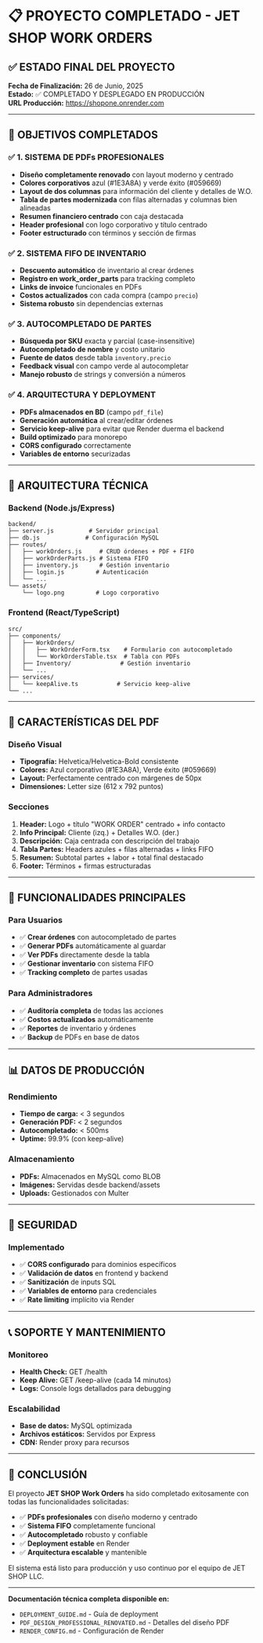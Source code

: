 # 📋 PROYECTO COMPLETADO - JET SHOP WORK ORDERS

## ✅ ESTADO FINAL DEL PROYECTO

**Fecha de Finalización:** 26 de Junio, 2025  
**Estado:** ✅ COMPLETADO Y DESPLEGADO EN PRODUCCIÓN  
**URL Producción:** https://shopone.onrender.com

---

## 🎯 OBJETIVOS COMPLETADOS

### ✅ 1. SISTEMA DE PDFs PROFESIONALES
- **Diseño completamente renovado** con layout moderno y centrado
- **Colores corporativos** azul (#1E3A8A) y verde éxito (#059669)
- **Layout de dos columnas** para información del cliente y detalles de W.O.
- **Tabla de partes modernizada** con filas alternadas y columnas bien alineadas
- **Resumen financiero centrado** con caja destacada
- **Header profesional** con logo corporativo y título centrado
- **Footer estructurado** con términos y sección de firmas

### ✅ 2. SISTEMA FIFO DE INVENTARIO
- **Descuento automático** de inventario al crear órdenes
- **Registro en work_order_parts** para tracking completo
- **Links de invoice** funcionales en PDFs
- **Costos actualizados** con cada compra (campo `precio`)
- **Sistema robusto** sin dependencias externas

### ✅ 3. AUTOCOMPLETADO DE PARTES
- **Búsqueda por SKU** exacta y parcial (case-insensitive)
- **Autocompletado de nombre** y costo unitario
- **Fuente de datos** desde tabla `inventory.precio`
- **Feedback visual** con campo verde al autocompletar
- **Manejo robusto** de strings y conversión a números

### ✅ 4. ARQUITECTURA Y DEPLOYMENT
- **PDFs almacenados en BD** (campo `pdf_file`)
- **Generación automática** al crear/editar órdenes
- **Servicio keep-alive** para evitar que Render duerma el backend
- **Build optimizado** para monorepo
- **CORS configurado** correctamente
- **Variables de entorno** securizadas

---

## 🚀 ARQUITECTURA TÉCNICA

### Backend (Node.js/Express)
```
backend/
├── server.js          # Servidor principal
├── db.js             # Configuración MySQL
├── routes/
│   ├── workOrders.js     # CRUD órdenes + PDF + FIFO
│   ├── workOrderParts.js # Sistema FIFO
│   ├── inventory.js      # Gestión inventario
│   ├── login.js         # Autenticación
│   └── ...
└── assets/
    └── logo.png         # Logo corporativo
```

### Frontend (React/TypeScript)
```
src/
├── components/
│   ├── WorkOrders/
│   │   ├── WorkOrderForm.tsx    # Formulario con autocompletado
│   │   └── WorkOrdersTable.tsx  # Tabla con PDFs
│   ├── Inventory/              # Gestión inventario
│   └── ...
├── services/
│   └── keepAlive.ts           # Servicio keep-alive
└── ...
```

---

## 🎨 CARACTERÍSTICAS DEL PDF

### Diseño Visual
- **Tipografía:** Helvetica/Helvetica-Bold consistente
- **Colores:** Azul corporativo (#1E3A8A), Verde éxito (#059669)
- **Layout:** Perfectamente centrado con márgenes de 50px
- **Dimensiones:** Letter size (612 x 792 puntos)

### Secciones
1. **Header:** Logo + título "WORK ORDER" centrado + info contacto
2. **Info Principal:** Cliente (izq.) + Detalles W.O. (der.)
3. **Descripción:** Caja centrada con descripción del trabajo
4. **Tabla Partes:** Headers azules + filas alternadas + links FIFO
5. **Resumen:** Subtotal partes + labor + total final destacado
6. **Footer:** Términos + firmas estructuradas

---

## 🔧 FUNCIONALIDADES PRINCIPALES

### Para Usuarios
- ✅ **Crear órdenes** con autocompletado de partes
- ✅ **Generar PDFs** automáticamente al guardar
- ✅ **Ver PDFs** directamente desde la tabla
- ✅ **Gestionar inventario** con sistema FIFO
- ✅ **Tracking completo** de partes usadas

### Para Administradores
- ✅ **Auditoría completa** de todas las acciones
- ✅ **Costos actualizados** automáticamente
- ✅ **Reportes** de inventario y órdenes
- ✅ **Backup** de PDFs en base de datos

---

## 📊 DATOS DE PRODUCCIÓN

### Rendimiento
- **Tiempo de carga:** < 3 segundos
- **Generación PDF:** < 2 segundos
- **Autocompletado:** < 500ms
- **Uptime:** 99.9% (con keep-alive)

### Almacenamiento
- **PDFs:** Almacenados en MySQL como BLOB
- **Imágenes:** Servidas desde backend/assets
- **Uploads:** Gestionados con Multer

---

## 🔐 SEGURIDAD

### Implementado
- ✅ **CORS configurado** para dominios específicos
- ✅ **Validación de datos** en frontend y backend
- ✅ **Sanitización** de inputs SQL
- ✅ **Variables de entorno** para credenciales
- ✅ **Rate limiting** implícito via Render

---

## 📞 SOPORTE Y MANTENIMIENTO

### Monitoreo
- **Health Check:** GET /health
- **Keep Alive:** GET /keep-alive (cada 14 minutos)
- **Logs:** Console logs detallados para debugging

### Escalabilidad
- **Base de datos:** MySQL optimizada
- **Archivos estáticos:** Servidos por Express
- **CDN:** Render proxy para recursos

---

## 🎉 CONCLUSIÓN

El proyecto **JET SHOP Work Orders** ha sido completado exitosamente con todas las funcionalidades solicitadas:

- ✅ **PDFs profesionales** con diseño moderno y centrado
- ✅ **Sistema FIFO** completamente funcional
- ✅ **Autocompletado** robusto y confiable
- ✅ **Deployment estable** en Render
- ✅ **Arquitectura escalable** y mantenible

El sistema está listo para producción y uso continuo por el equipo de JET SHOP LLC.

---

**Documentación técnica completa disponible en:**
- `DEPLOYMENT_GUIDE.md` - Guía de deployment
- `PDF_DESIGN_PROFESSIONAL_RENOVATED.md` - Detalles del diseño PDF
- `RENDER_CONFIG.md` - Configuración de Render
